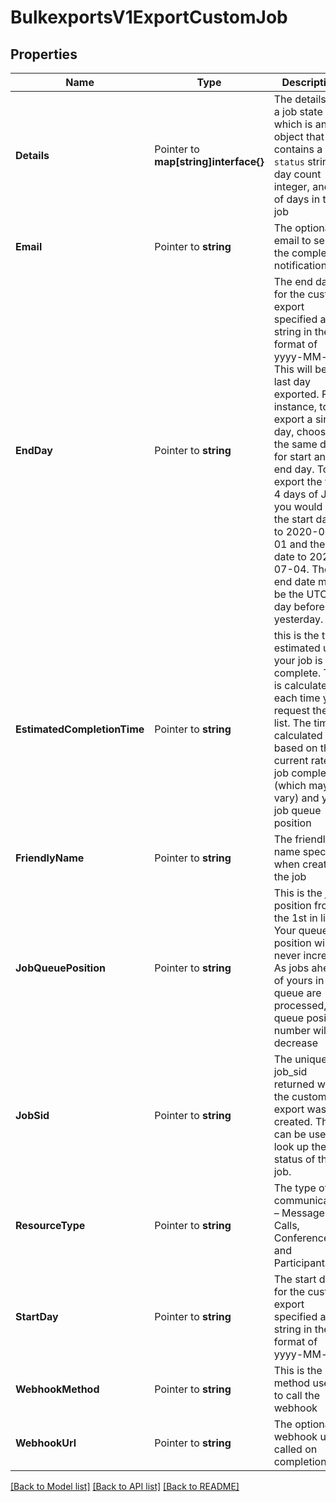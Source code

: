 # BulkexportsV1ExportCustomJob

## Properties

Name | Type | Description | Notes
------------ | ------------- | ------------- | -------------
**Details** | Pointer to **map[string]interface{}** | The details of a job state which is an object that contains a `status` string, a day count integer, and list of days in the job |
**Email** | Pointer to **string** | The optional email to send the completion notification to |
**EndDay** | Pointer to **string** | The end day for the custom export specified as a string in the format of yyyy-MM-dd. This will be the last day exported. For instance, to export a single day, choose the same day for start and end day. To export the first 4 days of July, you would set the start date to 2020-07-01 and the end date to 2020-07-04. The end date must be the UTC day before yesterday. |
**EstimatedCompletionTime** | Pointer to **string** | this is the time estimated until your job is complete. This is calculated each time you request the job list. The time is calculated based on the current rate of job completion (which may vary) and your job queue position |
**FriendlyName** | Pointer to **string** | The friendly name specified when creating the job |
**JobQueuePosition** | Pointer to **string** | This is the job position from the 1st in line. Your queue position will never increase. As jobs ahead of yours in the queue are processed, the queue position number will decrease |
**JobSid** | Pointer to **string** | The unique job_sid returned when the custom export was created. This can be used to look up the status of the job. |
**ResourceType** | Pointer to **string** | The type of communication – Messages, Calls, Conferences, and Participants |
**StartDay** | Pointer to **string** | The start day for the custom export specified as a string in the format of yyyy-MM-dd |
**WebhookMethod** | Pointer to **string** | This is the method used to call the webhook |
**WebhookUrl** | Pointer to **string** | The optional webhook url called on completion |

[[Back to Model list]](../README.md#documentation-for-models) [[Back to API list]](../README.md#documentation-for-api-endpoints) [[Back to README]](../README.md)


